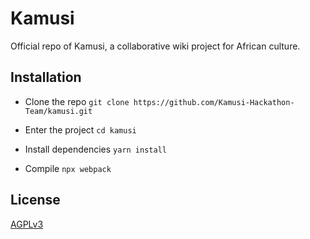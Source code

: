 # Kamusi
Official repo of Kamusi, a collaborative wiki project for African culture.

## Installation

- Clone the repo
`git clone https://github.com/Kamusi-Hackathon-Team/kamusi.git`

- Enter the project
`cd kamusi`

- Install dependencies
`yarn install`

- Compile
`npx webpack`

## License

[AGPLv3](https://www.gnu.org/licenses/agpl-3.0.en.html)
